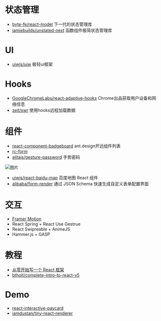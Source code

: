 # 状态管理
* [byte-fe/react-model](https://github.com/byte-fe/react-model)  下一代的状态管理库
* [jamiebuilds/unstated-next](https://github.com/jamiebuilds/unstated-next) 函数组件极简状态管理库
# UI
* [uiwjs/uiw](https://github.com/uiwjs/uiw) 极轻ui框架
# Hooks
* [GoogleChromeLabs/react-adaptive-hooks](https://github.com/GoogleChromeLabs/react-adaptive-hooks) Chrome出品获取用户设备和网络信息
* [zeit/swr](https://github.com/zeit/swr)  使用hooks远程加载数据
# 组件
* [react-component-badgeboard](http://react-component.github.io/badgeboard/) ant.design开远组件列表
* [rc-form](https://github.com/react-component/form)
* [alitajs/gesture-password](https://github.com/alitajs/gesture-password)  手势密码

![图片](https://uploader.shimo.im/f/bVApEGvzwaEfCqfY.png!thumbnail)

* [uiwjs/react-baidu-map](https://github.com/uiwjs/react-baidu-map)  百度地图 React 组件
* [alibaba/form-render](https://github.com/alibaba/form-render)  通过 JSON Schema 快速生成自定义表单配置界面
#  交互
* [Framer Motion](https://github.com/framer/motion)
* React Spring + React Use Gestrue
* React Swipreable + AnimeJS
* Hammer.js + GASP
#  教程
* [从零开始写一个 React 框架](https://pomb.us/build-your-own-react/)
* [btholt/complete-intro-to-react-v5](https://github.com/btholt/complete-intro-to-react-v5)
# Demo
* [react-interactive-paycard](https://github.com/jasminmif/react-interactive-paycard)
* [iamdustan/tiny-react-renderer](https://github.com/iamdustan/tiny-react-renderer)
